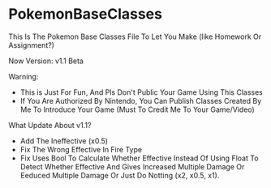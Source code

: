 # PokemonBaseClasses
This Is The Pokemon Base Classes File To Let You Make (like Homework Or Assignment?)

Now Version:
v1.1 Beta

Warning:
- This is Just For Fun, And Pls Don't Public Your Game Using This Classes
- If You Are Authorized By Nintendo, You Can Publish Classes Created By Me To Introduce Your Game (Must To Credit Me To Your Game/Video)

What Update About v1.1?
- Add The Ineffective (x0.5)
- Fix The Wrong Effective In Fire Type
- Fix Uses Bool To Calculate Whether Effective Instead Of Using Float To Detect Whether Effective And Gives Increased Multiple Damage Or Eeduced Multiple Damage Or Just Do Notting (x2, x0.5, x1).
